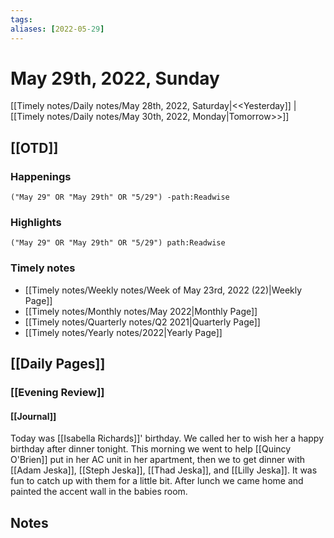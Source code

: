```yaml
---
tags:
aliases: [2022-05-29]
---
```


# May 29th, 2022, Sunday

[[Timely notes/Daily notes/May 28th, 2022, Saturday|<<Yesterday]] | [[Timely notes/Daily notes/May 30th, 2022, Monday|Tomorrow>>]]

## [[OTD]]

### Happenings

```query
("May 29" OR "May 29th" OR "5/29") -path:Readwise
```

### Highlights

```query
("May 29" OR "May 29th" OR "5/29") path:Readwise
```

### Timely notes
- [[Timely notes/Weekly notes/Week of May 23rd, 2022 (22)|Weekly Page]]
- [[Timely notes/Monthly notes/May 2022|Monthly Page]]
- [[Timely notes/Quarterly notes/Q2 2021|Quarterly Page]]
- [[Timely notes/Yearly notes/2022|Yearly Page]]

## [[Daily Pages]]

### [[Evening Review]]

#### [[Journal]]

Today was [[Isabella Richards]]' birthday. We called her to wish her a happy birthday after dinner tonight. This morning we went to help [[Quincy O'Brien]] put in her AC unit in her apartment, then we to get dinner with [[Adam Jeska]], [[Steph Jeska]], [[Thad Jeska]], and [[Lilly Jeska]]. It was fun to catch up with them for a little bit. After lunch we came home and painted the accent wall in the babies room.

## Notes
